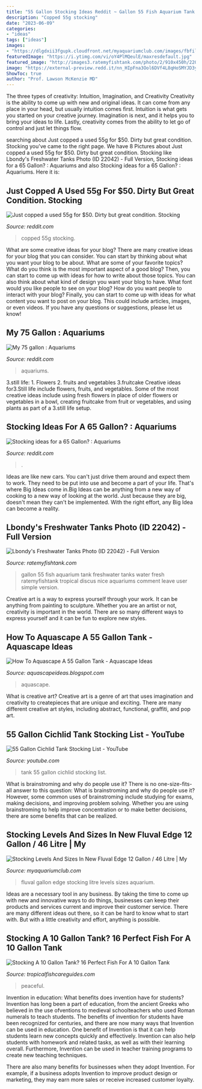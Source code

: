 ```yaml
---
title: "55 Gallon Stocking Ideas Reddit ~ Gallon 55 Fish Aquarium Tank Freshwater Tanks Water Fresh Ratemyfishtank Tropical Discus Nice Aquariums Comment Leave User Simple Version"
description: "Copped 55g stocking"
date: "2023-06-09"
categories:
- "ideas"
tags: ["ideas"]
images:
- "https://dlgdxii3fgupk.cloudfront.net/myaquariumclub.com/images/fbfiles/images/_20151212_164702-0741d46941670cf64da59a638b6e9ba7_v_1451997008.JPG"
featuredImage: "https://i.ytimg.com/vi/oY4PlMQeulE/maxresdefault.jpg"
featured_image: "http://images3.ratemyfishtank.com/photo/2/910x450h/22000/22042/55-gallon--CrYhpm.jpg"
image: "https://external-preview.redd.it/nn_HIpFna3Ool6DVf4L8qHoSMYJD3ylrsU_27BlaHhU.jpg?auto=webp&amp;s=d1dc1a7658e72ca21905ac77b989dc81bf56de9d"
ShowToc: true
author: "Prof. Lawson McKenzie MD"
---
```



The three types of creativity: Intuition, Imagination, and Creativity
Creativity is the ability to come up with new and original ideas. It can come from any place in your head, but usually intuition comes first. Intuition is what gets you started on your creative journey. Imagination is next, and it helps you to bring your ideas to life. Lastly, creativity comes from the ability to let go of control and just let things flow.

	

		
searching about Just copped a used 55g for $50. Dirty but great condition. Stocking you've came to the right page. We have 8 Pictures about Just copped a used 55g for $50. Dirty but great condition. Stocking like Lbondy&#039;s Freshwater Tanks Photo (ID 22042) - Full Version, Stocking ideas for a 65 Gallon? : Aquariums and also Stocking ideas for a 65 Gallon? : Aquariums. Here it is:
		
    
## Just Copped A Used 55g For $50. Dirty But Great Condition. Stocking

<img loading=lazy src="https://i.redd.it/e5ai4zo283931.jpg" onerror="this.onerror=null;this.src='https://tse4.mm.bing.net/th?id=OIP.RSJLZLibnCH4_5X0SbgnRAHaFj&amp;pid=15.1';" alt="Just copped a used 55g for $50. Dirty but great condition. Stocking">

_Source: reddit.com_

>copped 55g stocking. 

	

What are some creative ideas for your blog?
There are many creative ideas for your blog that you can consider. You can start by thinking about what you want your blog to be about. What are some of your favorite topics? What do you think is the most important aspect of a good blog? Then, you can start to come up with ideas for how to write about those topics. You can also think about what kind of design you want your blog to have. What font would you like people to see on your blog? How do you want people to interact with your blog? Finally, you can start to come up with ideas for what content you want to post on your blog. This could include articles, images, or even videos. If you have any questions or suggestions, please let us know!

    
## My 75 Gallon : Aquariums

<img loading=lazy src="https://external-preview.redd.it/nn_HIpFna3Ool6DVf4L8qHoSMYJD3ylrsU_27BlaHhU.jpg?auto=webp&amp;s=d1dc1a7658e72ca21905ac77b989dc81bf56de9d" onerror="this.onerror=null;this.src='https://tse4.mm.bing.net/th?id=OIP.zzHkDJPyjdpSPTJHPDP72QHaEK&amp;pid=15.1';" alt="My 75 gallon : Aquariums">

_Source: reddit.com_

>aquariums. 

	

3.still life: 1. Flowers 2. fruits and vegetables 3.fruitcake
Creative ideas for3.Still life include flowers, fruits, and vegetables. Some of the most creative ideas include using fresh flowers in place of older flowers or vegetables in a bowl, creating fruitcake from fruit or vegetables, and using plants as part of a 3.still life setup.

    
## Stocking Ideas For A 65 Gallon? : Aquariums

<img loading=lazy src="https://preview.redd.it/c3c3l666q7o51.jpg?auto=webp&amp;s=e9f3668076eda227b83c28588c5ec8abb268b904" onerror="this.onerror=null;this.src='https://tse3.mm.bing.net/th?id=OIP.6EtrTZiklxogIMQNl5CvnwHaFj&amp;pid=15.1';" alt="Stocking ideas for a 65 Gallon? : Aquariums">

_Source: reddit.com_

>. 

	

Ideas are like new cars. You can't just drive them around and expect them to work. They need to be put into use and become a part of your life. That's where Big Ideas come in.Big Ideas can be anything from a new way of cooking to a new way of looking at the world. Just because they are big, doesn't mean they can't be implemented. With the right effort, any Big Idea can become a reality.

    
## Lbondy&#039;s Freshwater Tanks Photo (ID 22042) - Full Version

<img loading=lazy src="http://images3.ratemyfishtank.com/photo/2/910x450h/22000/22042/55-gallon--CrYhpm.jpg" onerror="this.onerror=null;this.src='https://tse3.mm.bing.net/th?id=OIP.qE6XZzK0XrDZ_0ygY_VA_wHaFj&amp;pid=15.1';" alt="Lbondy&#039;s Freshwater Tanks Photo (ID 22042) - Full Version">

_Source: ratemyfishtank.com_

>gallon 55 fish aquarium tank freshwater tanks water fresh ratemyfishtank tropical discus nice aquariums comment leave user simple version. 

	

Creative art is a way to express yourself through your work. It can be anything from painting to sculpture. Whether you are an artist or not, creativity is important in the world. There are so many different ways to express yourself and it can be fun to explore new styles.

    
## How To Aquascape A 55 Gallon Tank - Aquascape Ideas

<img loading=lazy src="https://barrreport.com/attachments/20181121_154858-jpg.14356/" onerror="this.onerror=null;this.src='https://tse3.mm.bing.net/th?id=OIP.lLvZ1ecfZn42xVlRYWFx2wHaFj&amp;pid=15.1';" alt="How To Aquascape A 55 Gallon Tank - Aquascape Ideas">

_Source: aquascapeideas.blogspot.com_

>aquascape. 

	

What is creative art?
Creative art is a genre of art that uses imagination and creativity to createpieces that are unique and exciting. There are many different creative art styles, including abstract, functional, graffiti, and pop art.

    
## 55 Gallon Cichlid Tank Stocking List - YouTube

<img loading=lazy src="https://i.ytimg.com/vi/oY4PlMQeulE/maxresdefault.jpg" onerror="this.onerror=null;this.src='https://tse2.mm.bing.net/th?id=OIP.vRN0Kgvsuh-7c8G7TAuYHwHaEK&amp;pid=15.1';" alt="55 Gallon Cichlid Tank Stocking List - YouTube">

_Source: youtube.com_

>tank 55 gallon cichlid stocking list. 

	

What is brainstroming and why do people use it?
There is no one-size-fits-all answer to this question: What is brainstroming and why do people use it? However, some common uses of brainstroming include studying for exams, making decisions, and improving problem solving. Whether you are using brainstroming to help improve concentration or to make better decisions, there are some benefits that can be realized.

    
## Stocking Levels And Sizes In New Fluval Edge 12 Gallon / 46 Litre | My

<img loading=lazy src="https://dlgdxii3fgupk.cloudfront.net/myaquariumclub.com/images/fbfiles/images/_20151212_164702-0741d46941670cf64da59a638b6e9ba7_v_1451997008.JPG" onerror="this.onerror=null;this.src='https://tse1.mm.bing.net/th?id=OIP.dm3tJ_oGEsirrW9CHGUoWgHaH0&amp;pid=15.1';" alt="Stocking Levels And Sizes In New Fluval Edge 12 Gallon / 46 Litre | My">

_Source: myaquariumclub.com_

>fluval gallon edge stocking litre levels sizes aquarium. 

	

Ideas are a necessary tool in any business. By taking the time to come up with new and innovative ways to do things, businesses can keep their products and services current and improve their customer service. There are many different ideas out there, so it can be hard to know what to start with. But with a little creativity and effort, anything is possible.

    
## Stocking A 10 Gallon Tank? 16 Perfect Fish For A 10 Gallon Tank

<img loading=lazy src="https://www.tropicalfishcareguides.com/wp-content/uploads/2019/01/Stocking-a-ten-gallon-tank-Ideas.jpg?x47791" onerror="this.onerror=null;this.src='https://tse1.mm.bing.net/th?id=OIP.iDVyyhvwublqmEwrcsgTrwHaEI&amp;pid=15.1';" alt="Stocking A 10 Gallon Tank? 16 Perfect Fish For A 10 Gallon Tank">

_Source: tropicalfishcareguides.com_

>peaceful. 

	

Invention in education: What benefits does invention have for students?
Invention has long been a part of education, from the ancient Greeks who believed in the use ofventions to medieval schoolteachers who used Roman numerals to teach students. The benefits of invention for students have been recognized for centuries, and there are now many ways that Invention can be used in education. 
One benefit of Invention is that it can help students learn new concepts quickly and effectively. Invention can also help students with homework and related tasks, as well as with their learning overall. Furthermore, Invention can be used in teacher training programs to create new teaching techniques. 

There are also many benefits for businesses when they adopt Invention. For example, if a business adopts Invention to improve product design or marketing, they may earn more sales or receive increased customer loyalty.

